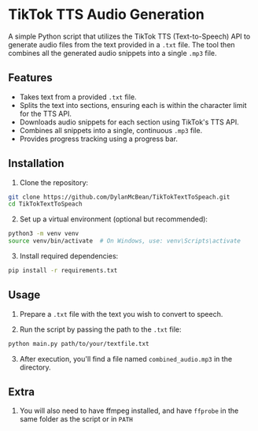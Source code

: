 # TikTok TTS Audio Generation

A simple Python script that utilizes the TikTok TTS (Text-to-Speech) API to generate audio files from the text provided in a `.txt` file. The tool then combines all the generated audio snippets into a single `.mp3` file.

## Features
- Takes text from a provided `.txt` file.
- Splits the text into sections, ensuring each is within the character limit for the TTS API.
- Downloads audio snippets for each section using TikTok's TTS API.
- Combines all snippets into a single, continuous `.mp3` file.
- Provides progress tracking using a progress bar.

## Installation

1. Clone the repository:

```sh
git clone https://github.com/DylanMcBean/TikTokTextToSpeach.git
cd TikTokTextToSpeach
```

2. Set up a virtual environment (optional but recommended):

```sh
python3 -m venv venv
source venv/bin/activate  # On Windows, use: venv\Scripts\activate
```

3. Install required dependencies:

```sh
pip install -r requirements.txt
```

## Usage

1. Prepare a `.txt` file with the text you wish to convert to speech.

2. Run the script by passing the path to the `.txt` file:

```sh
python main.py path/to/your/textfile.txt
```

3. After execution, you'll find a file named `combined_audio.mp3` in the directory.

## Extra

1. You will also need to have ffmpeg installed, and have `ffprobe` in the same folder as the script or in `PATH`
